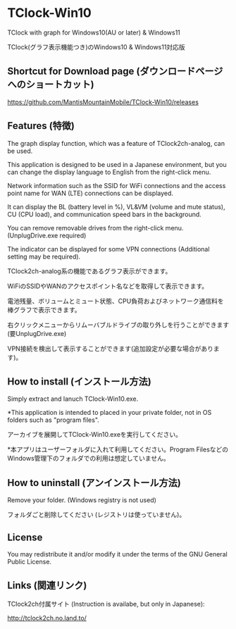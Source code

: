 # TClock-Win10
TClock with graph for Windows10(AU or later) &amp; Windows11

TClock(グラフ表示機能つき)のWindows10 & Windows11対応版


## Shortcut for Download page (ダウンロードページへのショートカット)
https://github.com/MantisMountainMobile/TClock-Win10/releases

## Features (特徴)
The graph display function, which was a feature of TClock2ch-analog, can be used.

This application is designed to be used in a Japanese environment, but you can change the display language to English from the right-click menu.

Network information such as the SSID for WiFi connections and the access point name for WAN (LTE) connections can be displayed.

It can display the BL (battery level in %), VL&VM (volume and mute status), CU (CPU load), and communication speed bars in the background.

You can remove removable drives from the right-click menu. (UnplugDrive.exe required)

The indicator can be displayed for some VPN connections (Additional setting may be required).

TClock2ch-analog系の機能であるグラフ表示ができます。

WiFiのSSIDやWANのアクセスポイント名などを取得して表示できます。

電池残量、ボリュームとミュート状態、CPU負荷およびネットワーク通信料を棒グラフで表示できます。

右クリックメニューからリムーバブルドライブの取り外しを行うことができます(要UnplugDrive.exe)

VPN接続を検出して表示することができます(追加設定が必要な場合があります)。



## How to install (インストール方法)
Simply extract and lanuch TClock-Win10.exe.

*This application is intended to placed in your private folder, not in OS folders such as "program files". 

アーカイブを展開してTClock-Win10.exeを実行してください。

*本アプリはユーザーフォルダに入れて利用してください。Program FilesなどのWindows管理下のフォルダでの利用は想定していません。


## How to uninstall (アンインストール方法)
Remove your folder. (Windows registry is not used)

フォルダごと削除してください (レジストリは使っていません)。


## License
You may redistribute it and/or modify it under the terms of the GNU General Public License.

## Links (関連リンク)
TClock2ch付属サイト (Instruction is availabe, but only in Japanese):

http://tclock2ch.no.land.to/





